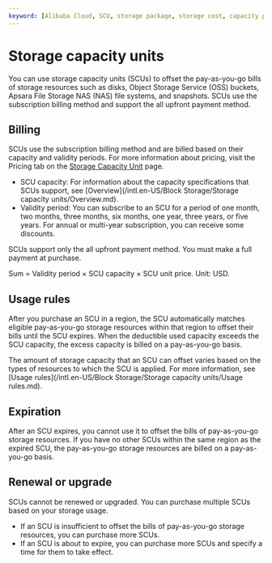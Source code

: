 ```yaml
---
keyword: [Alibaba Cloud, SCU, storage package, storage cost, capacity package, pay-as-you-go]
---
```


# Storage capacity units

You can use storage capacity units \(SCUs\) to offset the pay-as-you-go bills of storage resources such as disks, Object Storage Service \(OSS\) buckets, Apsara File Storage NAS \(NAS\) file systems, and snapshots. SCUs use the subscription billing method and support the all upfront payment method.

## Billing

SCUs use the subscription billing method and are billed based on their capacity and validity periods. For more information about pricing, visit the Pricing tab on the [Storage Capacity Unit](https://www.alibabacloud.com/product/scu/pricing) page.

-   SCU capacity: For information about the capacity specifications that SCUs support, see [Overview](/intl.en-US/Block Storage/Storage capacity units/Overview.md).
-   Validity period: You can subscribe to an SCU for a period of one month, two months, three months, six months, one year, three years, or five years. For annual or multi-year subscription, you can receive some discounts.

SCUs support only the all upfront payment method. You must make a full payment at purchase.

Sum = Validity period × SCU capacity × SCU unit price. Unit: USD.

## Usage rules

After you purchase an SCU in a region, the SCU automatically matches eligible pay-as-you-go storage resources within that region to offset their bills until the SCU expires. When the deductible used capacity exceeds the SCU capacity, the excess capacity is billed on a pay-as-you-go basis.

The amount of storage capacity that an SCU can offset varies based on the types of resources to which the SCU is applied. For more information, see [Usage rules](/intl.en-US/Block Storage/Storage capacity units/Usage rules.md).

## Expiration

After an SCU expires, you cannot use it to offset the bills of pay-as-you-go storage resources. If you have no other SCUs within the same region as the expired SCU, the pay-as-you-go storage resources are billed on a pay-as-you-go basis.

## Renewal or upgrade

SCUs cannot be renewed or upgraded. You can purchase multiple SCUs based on your storage usage.

-   If an SCU is insufficient to offset the bills of pay-as-you-go storage resources, you can purchase more SCUs.
-   If an SCU is about to expire, you can purchase more SCUs and specify a time for them to take effect.

